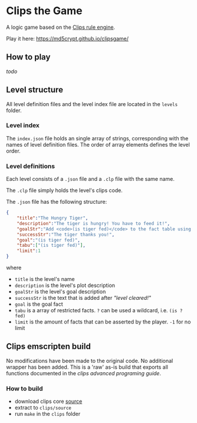 # Clips the Game
A logic game based on the [Clips rule engine](http://www.clipsrules.net/ ).

Play it here: https://md5crypt.github.io/clipsgame/

## How to play
_todo_

## Level structure
All level definition files and the level index file are located in the `levels` folder.

### Level index
The `index.json` file holds an single array of strings, corresponding with the names of level definition files. The order of array elements defines the level order.

### Level definitions
Each level consists of a `.json` file and a `.clp` file with the same name.

The `.clp` file simply holds the level's clips code.

The `.json` file has the following structure:
```json
{
	"title":"The Hungry Tiger",
	"description":"The tiger is hungry! You have to feed it!",
	"goalStr":"Add <code>(is tiger fed)</code> to the fact table using only one assertion.",
	"successStr":"The tiger thanks you!",
	"goal":"(is tiger fed)",
	"tabu":["(is tiger fed)"],
	"limit":1
}
```
where

* `title` is the level's name
* `description` is the level's plot description
* `goalStr` is the level's goal description
* `successStr` is the text that is added after _"level cleared!"_ 
* `goal` is the goal fact
* `tabu` is a array of restricted facts. `?` can be used a wildcard, i.e. `(is ? fed)`
* `limit` is the amount of facts that can be asserted by the player. `-1` for no limit

## Clips emscripten build
No modifications have been made to the original code. No additional wrapper has been added. This is a 'raw' as-is build that exports all functions documented in the _clips advanced programing guide_.

### How to build
* download clips core [source](https://sourceforge.net/projects/clipsrules/files/CLIPS/6.30/)
* extract to `clips/source`
* run `make` in the `clips` folder

